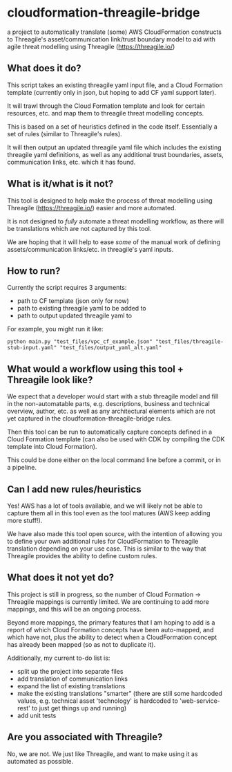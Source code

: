 # cloudformation-threagile-bridge
a project to automatically translate (some) AWS CloudFormation constructs to Threagile's asset/communication link/trust boundary model to aid with agile threat modelling using Threagile (https://threagile.io/)

## What does it do?

This script takes an existing threagile yaml input file, and a Cloud Formation template (currently only in json, but hoping to add CF yaml support later).

It will trawl through the Cloud Formation template and look for certain resources, etc. and map them to threagile threat modelling concepts.

This is based on a set of heuristics defined in the code itself. Essentially a set of rules (similar to Threagile's rules).

It will then output an updated threagile yaml file which includes the existing threagile yaml definitions, as well as any additional trust boundaries, assets, communication links, etc. which it has found.

## What is it/what is it not?

This tool is designed to help make the process of threat modelling using Threagile (https://threagile.io/) easier and more automated.

It is not designed to *fully* automate a threat modelling workflow, as there will be translations which are not captured by this tool. 

We are hoping that it will help to ease *some* of the manual work of defining assets/communication links/etc. in threagile's yaml inputs.

## How to run?

Currently the script requires 3 arguments:
- path to CF template (json only for now)
- path to existing threagile yaml to be added to
- path to output updated threagile yaml to

For example, you might run it like:

```
python main.py "test_files/vpc_cf_example.json" "test_files/threagile-stub-input.yaml" "test_files/output_yaml_alt.yaml"
```

## What would a workflow using this tool + Threagile look like?

We expect that a developer would start with a stub threagile model and fill in the non-automatable parts, e.g. descriptions, business and technical overview, author, etc. as well as any architectural elements which are not yet captured in the cloudformation-threagile-bridge rules.

Then this tool can be run to automatically capture concepts defined in a Cloud Formation template (can also be used with CDK by compiling the CDK template into Cloud Formation).

This could be done either on the local command line before a commit, or in a pipeline.

## Can I add new rules/heuristics

Yes! AWS has a lot of tools available, and we will likely not be able to capture them all in this tool even as the tool matures (AWS keep adding more stuff!). 

We have also made this tool open source, with the intention of allowing you to define your own additional rules for CloudFormation to Threagile translation depending on your use case. This is similar to the way that Threagile provides the ability to define custom rules.

## What does it not yet do?

This project is still in progress, so the number of Cloud Formation -> Threagile mappings is currently limited. We are continuing to add more mappings, and this will be an ongoing process.

Beyond more mappings, the primary features that I am hoping to add is a report of which Cloud Formation concepts have been auto-mapped, and which have not, plus the ability to detect when a CloudFormation concept has already been mapped (so as not to duplicate it).

Additionally, my current to-do list is:

- split up the project into separate files
- add translation of communication links
- expand the list of existing translations
- make the existing translations "smarter" (there are still some hardcoded values, e.g. technical asset 'technology' is hardcoded to 'web-service-rest' to just get things up and running)
- add unit tests

## Are you associated with Threagile?

No, we are not. We just like Threagile, and want to make using it as automated as possible.